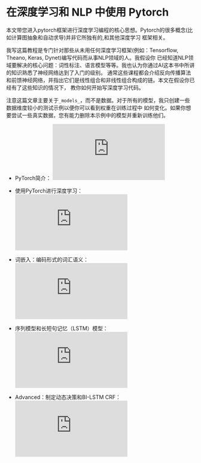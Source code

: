 # 在深度学习和 NLP 中使用 Pytorch
本文带您进入pytorch框架进行深度学习编程的核心思想。Pytorch的很多概念(比如计算图抽象和自动求导)并非它所独有的,和其他深度学习
框架相关。

我写这篇教程是专门针对那些从未用任何深度学习框架(例如：Tensorflow, Theano, Keras, Dynet)编写代码而从事NLP领域的人。我假设你
已经知道NLP领域要解决的核心问题：词性标注、语言模型等等。我也认为你通过AI这本书中所讲的知识熟悉了神经网络达到了入门的级别。
通常这些课程都会介绍反向传播算法和前馈神经网络，并指出它们是线性组合和非线性组合构成的链。本文在假设你已经有了这些知识的情况下，
教你如何开始写深度学习代码。

注意这篇文章主要关于`_models_`，而不是数据。对于所有的模型，我只创建一些数据维度较小的测试示例以便你可以看到权重在训练过程中
如何变化。如果你想要尝试一些真实数据，您有能力删除本示例中的模型并重新训练他们。

* PyTorch简介：
![](https://github.com/fendouai/PyTorchDocs/blob/master/FifthSection/PyTorch_Introuctiion.md)

* 使用PyTorch进行深度学习：
![](https://github.com/fendouai/PyTorchDocs/blob/master/FifthSection/DL_with_PyTorch.md)

* 词嵌入：编码形式的词汇语义：
![](https://github.com/fendouai/PyTorchDocs/blob/master/FifthSection/Word_Embedding.md)

* 序列模型和长短句记忆（LSTM）模型：
![](https://github.com/fendouai/PyTorchDocs/blob/master/FifthSection/Sequence_and_LSTM_Network.md)

* Advanced：制定动态决策和BI-LSTM CRF：
![](https://github.com/fendouai/PyTorchDocs/blob/master/FifthSection/Dynamic_Desicion_Bi-LSTM.md)